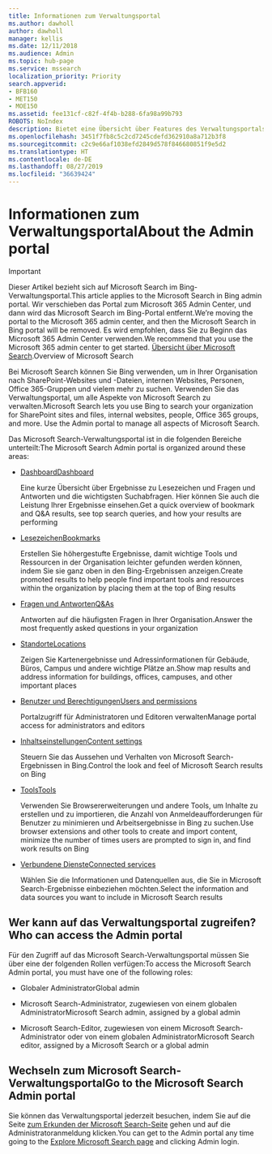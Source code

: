 ```yaml
---
title: Informationen zum Verwaltungsportal
ms.author: dawholl
author: dawholl
manager: kellis
ms.date: 12/11/2018
ms.audience: Admin
ms.topic: hub-page
ms.service: mssearch
localization_priority: Priority
search.appverid:
- BFB160
- MET150
- MOE150
ms.assetid: fee131cf-c82f-4f4b-b288-6fa98a99b793
ROBOTS: NoIndex
description: Bietet eine Übersicht über Features des Verwaltungsportals sowie Zugriffsberechtigungen, die für Microsoft Search verfügbar sind.
ms.openlocfilehash: 3451f7fb8c5c2cd7245cdefd362910a8a712b3f8
ms.sourcegitcommit: c2c9e66af1038efd2849d578f846680851f9e5d2
ms.translationtype: HT
ms.contentlocale: de-DE
ms.lasthandoff: 08/27/2019
ms.locfileid: "36639424"
---
```

# <a name="about-the-admin-portal"></a><span data-ttu-id="6df63-103">Informationen zum Verwaltungsportal</span><span class="sxs-lookup"><span data-stu-id="6df63-103">About the Admin portal</span></span>

> [!IMPORTANT]
> <span data-ttu-id="6df63-104">Dieser Artikel bezieht sich auf Microsoft Search im Bing-Verwaltungsportal.</span><span class="sxs-lookup"><span data-stu-id="6df63-104">This article applies to the Microsoft Search in Bing admin portal.</span></span> <span data-ttu-id="6df63-105">Wir verschieben das Portal zum Microsoft 365 Admin Center, und dann wird das Microsoft Search im Bing-Portal entfernt.</span><span class="sxs-lookup"><span data-stu-id="6df63-105">We’re moving the portal to the Microsoft 365 admin center, and then the Microsoft Search in Bing portal will be removed.</span></span> <span data-ttu-id="6df63-106">Es wird empfohlen, dass Sie zu Beginn das Microsoft 365 Admin Center verwenden.</span><span class="sxs-lookup"><span data-stu-id="6df63-106">We recommend that you use the Microsoft 365 admin center to get started.</span></span> <span data-ttu-id="6df63-107">[Übersicht über Microsoft Search](overview-microsoft-search.md).</span><span class="sxs-lookup"><span data-stu-id="6df63-107">Overview of Microsoft Search</span></span>

    
<span data-ttu-id="6df63-p102">Bei Microsoft Search können Sie Bing verwenden, um in Ihrer Organisation nach SharePoint-Websites und -Dateien, internen Websites, Personen, Office 365-Gruppen und vielem mehr zu suchen. Verwenden Sie das Verwaltungsportal, um alle Aspekte von Microsoft Search zu verwalten.</span><span class="sxs-lookup"><span data-stu-id="6df63-p102">Microsoft Search lets you use Bing to search your organization for SharePoint sites and files, internal websites, people, Office 365 groups, and more. Use the Admin portal to manage all aspects of Microsoft Search.</span></span>
  
<span data-ttu-id="6df63-110">Das Microsoft Search-Verwaltungsportal ist in die folgenden Bereiche unterteilt:</span><span class="sxs-lookup"><span data-stu-id="6df63-110">The Microsoft Search Admin portal is organized around these areas:</span></span>
  
- [<span data-ttu-id="6df63-111">Dashboard</span><span class="sxs-lookup"><span data-stu-id="6df63-111">Dashboard</span></span>](get-insights.md)
    
    <span data-ttu-id="6df63-112">Eine kurze Übersicht über Ergebnisse zu Lesezeichen und Fragen und Antworten und die wichtigsten Suchabfragen. Hier können Sie auch die Leistung Ihrer Ergebnisse einsehen.</span><span class="sxs-lookup"><span data-stu-id="6df63-112">Get a quick overview of bookmark and Q&A results, see top search queries, and how your results are performing</span></span>
    
- [<span data-ttu-id="6df63-113">Lesezeichen</span><span class="sxs-lookup"><span data-stu-id="6df63-113">Bookmarks</span></span>](create-and-manage-bookmarks.md)
    
    <span data-ttu-id="6df63-114">Erstellen Sie höhergestufte Ergebnisse, damit wichtige Tools und Ressourcen in der Organisation leichter gefunden werden können, indem Sie sie ganz oben in den Bing-Ergebnissen anzeigen.</span><span class="sxs-lookup"><span data-stu-id="6df63-114">Create promoted results to help people find important tools and resources within the organization by placing them at the top of Bing results</span></span>
    
- [<span data-ttu-id="6df63-115">Fragen und Antworten</span><span class="sxs-lookup"><span data-stu-id="6df63-115">Q&As</span></span>](create-and-manage-qas.md)
    
    <span data-ttu-id="6df63-116">Antworten auf die häufigsten Fragen in Ihrer Organisation.</span><span class="sxs-lookup"><span data-stu-id="6df63-116">Answer the most frequently asked questions in your organization</span></span>
    
- [<span data-ttu-id="6df63-117">Standorte</span><span class="sxs-lookup"><span data-stu-id="6df63-117">Locations</span></span>](add-a-location.md)
    
    <span data-ttu-id="6df63-118">Zeigen Sie Kartenergebnisse und Adressinformationen für Gebäude, Büros, Campus und andere wichtige Plätze an.</span><span class="sxs-lookup"><span data-stu-id="6df63-118">Show map results and address information for buildings, offices, campuses, and other important places</span></span>
    
- [<span data-ttu-id="6df63-119">Benutzer und Berechtigungen</span><span class="sxs-lookup"><span data-stu-id="6df63-119">Users and permissions</span></span>](add-users.md)
    
    <span data-ttu-id="6df63-120">Portalzugriff für Administratoren und Editoren verwalten</span><span class="sxs-lookup"><span data-stu-id="6df63-120">Manage portal access for administrators and editors</span></span>
    
- [<span data-ttu-id="6df63-121">Inhaltseinstellungen</span><span class="sxs-lookup"><span data-stu-id="6df63-121">Content settings</span></span>](content-settings.md)
    
    <span data-ttu-id="6df63-122">Steuern Sie das Aussehen und Verhalten von Microsoft Search-Ergebnissen in Bing.</span><span class="sxs-lookup"><span data-stu-id="6df63-122">Control the look and feel of Microsoft Search results on Bing</span></span>
    
- [<span data-ttu-id="6df63-123">Tools</span><span class="sxs-lookup"><span data-stu-id="6df63-123">Tools</span></span>](admin-portal-tools.md)
    
    <span data-ttu-id="6df63-124">Verwenden Sie Browsererweiterungen und andere Tools, um Inhalte zu erstellen und zu importieren, die Anzahl von Anmeldeaufforderungen für Benutzer zu minimieren und Arbeitsergebnisse in Bing zu suchen.</span><span class="sxs-lookup"><span data-stu-id="6df63-124">Use browser extensions and other tools to create and import content, minimize the number of times users are prompted to sign in, and find work results on Bing</span></span>
    
- [<span data-ttu-id="6df63-125">Verbundene Dienste</span><span class="sxs-lookup"><span data-stu-id="6df63-125">Connected services</span></span>](connected-services.md)
    
    <span data-ttu-id="6df63-126">Wählen Sie die Informationen und Datenquellen aus, die Sie in Microsoft Search-Ergebnisse einbeziehen möchten.</span><span class="sxs-lookup"><span data-stu-id="6df63-126">Select the information and data sources you want to include in Microsoft Search results</span></span>
    
## <a name="who-can-access-the-admin-portal"></a><span data-ttu-id="6df63-127">Wer kann auf das Verwaltungsportal zugreifen?</span><span class="sxs-lookup"><span data-stu-id="6df63-127">Who can access the Admin portal</span></span>

<span data-ttu-id="6df63-128">Für den Zugriff auf das Microsoft Search-Verwaltungsportal müssen Sie über eine der folgenden Rollen verfügen:</span><span class="sxs-lookup"><span data-stu-id="6df63-128">To access the Microsoft Search Admin portal, you must have one of the following roles:</span></span>
  
- <span data-ttu-id="6df63-129">Globaler Administrator</span><span class="sxs-lookup"><span data-stu-id="6df63-129">Global admin</span></span>
    
- <span data-ttu-id="6df63-130">Microsoft Search-Administrator, zugewiesen von einem globalen Administrator</span><span class="sxs-lookup"><span data-stu-id="6df63-130">Microsoft Search admin, assigned by a global admin</span></span>
    
- <span data-ttu-id="6df63-131">Microsoft Search-Editor, zugewiesen von einem Microsoft Search-Administrator oder von einem globalen Administrator</span><span class="sxs-lookup"><span data-stu-id="6df63-131">Microsoft Search editor, assigned by a Microsoft Search or a global admin</span></span>
    
## <a name="go-to-the-microsoft-search-admin-portal"></a><span data-ttu-id="6df63-132">Wechseln zum Microsoft Search-Verwaltungsportal</span><span class="sxs-lookup"><span data-stu-id="6df63-132">Go to the Microsoft Search Admin portal</span></span>

<span data-ttu-id="6df63-133">Sie können das Verwaltungsportal jederzeit besuchen, indem Sie auf die Seite [zum Erkunden der Microsoft Search-Seite](https://www.bing.com/business/explore) gehen und auf die Administratoranmeldung klicken.</span><span class="sxs-lookup"><span data-stu-id="6df63-133">You can get to the Admin portal any time going to the [Explore Microsoft Search page](https://www.bing.com/business/explore) and clicking Admin login.</span></span> 